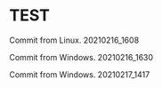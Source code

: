 # TEST

Commit from Linux.
20210216_1608


Commit from Windows.
20210216_1630


Commit from Windows.
20210217_1417

